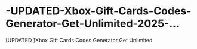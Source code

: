 # -UPDATED-Xbox-Gift-Cards-Codes-Generator-Get-Unlimited-2025-...
[UPDATED ]Xbox Gift Cards Codes Generator Get Unlimited 
